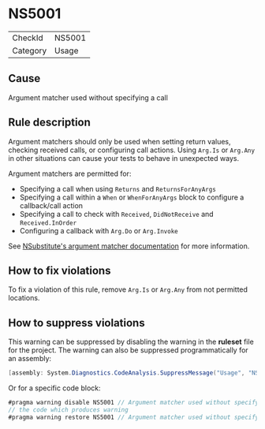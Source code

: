 ﻿# NS5001

<table>
<tr>
  <td>CheckId</td>
  <td>NS5001</td>
</tr>
<tr>
  <td>Category</td>
  <td>Usage</td>
</tr>
</table>

## Cause

Argument matcher used without specifying a call

## Rule description

Argument matchers should only be used when setting return values, checking received calls, or configuring call actions. Using `Arg.Is` or `Arg.Any` in other situations can cause your tests to behave in unexpected ways.

Argument matchers are permitted for:

- Specifying a call when using `Returns` and `ReturnsForAnyArgs`
- Specifying a call within a `When` or `WhenForAnyArgs` block to configure a callback/call action
- Specifying a call to check with `Received`, `DidNotReceive` and `Received.InOrder`
- Configuring a callback with `Arg.Do` or `Arg.Invoke`

See [NSubstitute's argument matcher documentation](https://nsubstitute.github.io/help/argument-matchers/#how_not_to_use_argument_matchers) for more information.

## How to fix violations

To fix a violation of this rule, remove `Arg.Is` or `Arg.Any` from not permitted locations.

## How to suppress violations

This warning can be suppressed by disabling the warning in the **ruleset** file for the project.
The warning can also be suppressed programmatically for an assembly:
````c#
[assembly: System.Diagnostics.CodeAnalysis.SuppressMessage("Usage", "NS5001:Argument matcher used without specifying a call.", Justification = "Reviewed")]
````

Or for a specific code block:
````c#
#pragma warning disable NS5001 // Argument matcher used without specifying a call.
// the code which produces warning
#pragma warning restore NS5001 // Argument matcher used without specifying a call.
